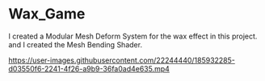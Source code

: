 # Wax_Game

I created a Modular Mesh Deform System for the wax effect in this project. and I created the Mesh Bending Shader.

https://user-images.githubusercontent.com/22244440/185932285-d03550f6-2241-4f26-a9b9-36fa0ad4e635.mp4

